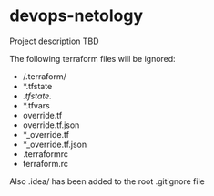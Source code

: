 # devops-netology
Project description TBD

The following terraform files will be ignored:
* /.terraform/
* *.tfstate
* *.tfstate.*
* *.tfvars
* override.tf
* override.tf.json
* *_override.tf
* *_override.tf.json
* .terraformrc
* terraform.rc

Also .idea/ has been added to the root .gitignore file